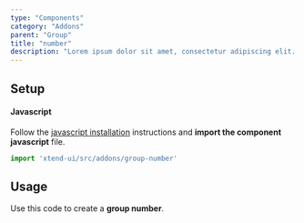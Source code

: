 ```yaml
---
type: "Components"
category: "Addons"
parent: "Group"
title: "number"
description: "Lorem ipsum dolor sit amet, consectetur adipiscing elit. Nunc tempus laoreet leo sit amet iaculis."
---
```


## Setup

#### Javascript

Follow the [javascript installation](/introduction/getting-started/setup#javascript-installation) instructions and **import the component javascript** file.

```jsx
import 'xtend-ui/src/addons/group-number'
```

## Usage

Use this code to create a **group number**.

<script type="text/plain" class="language-markup">
  <div data-xt-group-number>

    <button type="button" data-xt-group-number-step="<value to add on click>">
      -
    </button>

    <input type="number" value="<initial value>" min="<min value>" max="<max value>">

  </div>
</script>

<demo>
  <demovanilla src="vanilla/components/addons/group-number">
  </demovanilla>
</demo>
